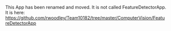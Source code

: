 This App has been renamed and moved. It is not called FeatureDetectorApp. It is here:
https://github.com/rwoodley/Team10182/tree/master/ComputerVision/FeatureDetectorApp
